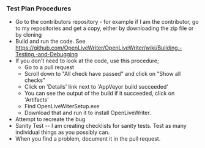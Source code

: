 ### Test Plan Procedures
* Go to the contributors repository - for example if I am the contributor, go to my repositories and get a copy, either by downloading the zip file or by cloning
* Build and run the code.  See https://github.com/OpenLiveWriter/OpenLiveWriter/wiki/Building,-Testing,-and-Debugging
* If you don't need to look at the code, use this procedure;
  * Go to a pull request
  * Scroll down to "All check have passed" and click on "Show all checks"
  * Click on 'Details' link next to 'AppVeyor build succeeded'
  * You can see the output of the build if it succeeded, click on 'Artifacts'
  * Find OpenLiveWiterSetup.exe
  * Download that and run it to install OpenLiveWriter.
* Attempt to recreate the bug
* Sanity Test -- I am creating checklists for sanity tests.  Test as many individual things as you possibly can.
* When you find a problem, document it in the pull request.
